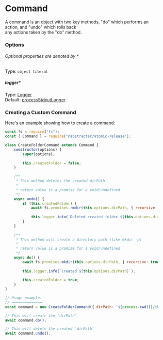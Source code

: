 # Command

A command is an object with two key methods, "do" which performs an action, and "undo" which rolls back  
any actions taken by the "do" method.

### Options

###### Optional properties are denoted by *

Type: `object literal`

##### logger*

Type: [Logger](ports/logger.md)  
Default: [processStdoutLogger](adapters/process-stdout-logger.md)

### Creating a Custom Command

Here's an example showing how to create a command:

```js
const fs = require("fs");
const { Command } = require("@abstracter/atomic-release");

class CreateFolderCommand extends Command {
    constructor(options) {
        super(options);
        
        this.createdFolder = false;
    }

    /**
     * This method deletes the created dirPath
     *
     * return value is a promise for a void/undefined
     */
    async undo() {
        if (this.createdFolder) {
            await fs.promises.rmdir(this.options.dirPath, { recursive: true });
        
            this.logger.info(`Deleted created folder ${this.options.dirPath}`);
        }
    }
    
    /**
     * This method will create a directory path (like mkdir -p)
     *
     * return value is a promise for a void/undefined
     */
    async do() {
        await fs.promises.mkdir(this.options.dirPath, { recursive: true });
        
        this.logger.info(`Created ${this.options.dirPath}`);
        
        this.createdFolder = true;
    }
}

// Usage example:
// ==============
const command = new CreateFolderCommand({ dirPath: `${process.cwd()}/this/is/sparta` });

// This will create the 'dirPath'
await command.do();

// This will delete the created 'dirPath'
await command.undo();
```
